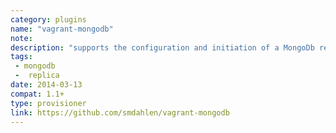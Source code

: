 ```yaml
---
category: plugins
name: "vagrant-mongodb"
note: 
description: "supports the configuration and initiation of a MongoDb replica set"
tags:
 - mongodb
 -  replica
date: 2014-03-13
compat: 1.1+
type: provisioner
link: https://github.com/smdahlen/vagrant-mongodb
---
```

